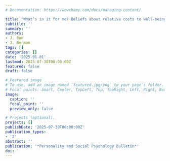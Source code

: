 ```yaml
---
# Documentation: https://wowchemy.com/docs/managing-content/

title: "What’s in it for me? Beliefs about relative costs to well-being explain why people deprioritize moral improvements"
subtitle: ''
summary: ''
authors:
- J. Sun
- J. Berman
tags: []
categories: []
date: '2025-01-01'
lastmod: 2025-07-30T00:00:00Z
featured: false
draft: false

# Featured image
# To use, add an image named `featured.jpg/png` to your page's folder.
# Focal points: Smart, Center, TopLeft, Top, TopRight, Left, Right, BottomLeft, Bottom, BottomRight.
image:
  caption: ''
  focal_point: ''
  preview_only: false

# Projects (optional).
projects: []
publishDate: '2025-07-30T00:00:00Z'
publication_types:
- '2'
abstract: ''
publication: '*Personality and Social Psychology Bulletin*'
doi: ''
---
```


